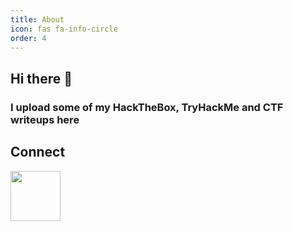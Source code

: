 ```yaml
---
title: About
icon: fas fa-info-circle
order: 4
---
```



## Hi there 👋

### I upload some of my HackTheBox, TryHackMe and CTF writeups here

## Connect 

<a href="https://discord.com/users/720625442662383688">
<img height="80px" src="https://discord.c99.nl/widget/theme-3/720625442662383688.png">
</a>





